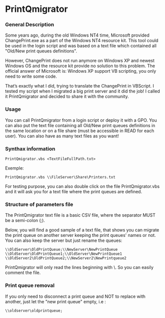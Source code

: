 # PrintQmigrator

### General Description
Some years ago, during the old Windows NT4 time, Microsoft provided ChangePrint.exe as a part of the Windows NT4 resource kit. This tool could be used in the login script and was based on a text file which contained all "Old/New print queues definitions".

However, ChangePrint does not run anymore on Windows XP and newest Windows OS and the resource kit provide no solution to this problem. The official answer of Microsoft is: Windows XP support VB scripting, you only need to write some code.

That’s exactly what I did, trying to translate the ChangePrint in VBScript. I tested my script when I migrated a big print server and it did the job! I called it PrintQmigrator and decided to share it with the community.

### Usage
You can call PrintQmigrator from a login script or deploy it with a GPO. You can also put the text file containing all Old/New print queues definitions in the same location or on a file share (must be accessible in READ for each user). You can also have as many text files as you want!

### Synthax information
```
PrintQmigrator.vbs <TextFileFullPath.txt>
```

Exemple:
```
PrintQmigrator.vbs \\FileServer\Share\Printers.txt
```

For testing purpose, you can also double click on the file PrintQmigrator.vbs and it will ask you for a text file where the print queues are defined.

### Structure of parameters file
The PrintQmigrator text file is a basic CSV file, where the separator MUST be a semi-colon (;).

Below, you will find a good sample of a text file, that shows you can migrate the print queue on another server keeping the print queues' names or not. You can also keep the server but just rename the queues:

```
\\OldServer\OldPrintQueue;\\NewServer\NewPrintQueue
\\OldServer\OldPrintQueue1;\\OldServer\NewPrintQueue1
\\OldServer2\OldPrintQueue2;\\NewServer2\NewPrintqueue2
```

PrintQmigrator will only read the lines beginning with \\. So you can easily comment the file.

### Print queue removal
If you only need to disconnect a print queue and NOT to replace with another, just let the "new print queue" empty, i.e :

```
\\oldserver\oldprintqueue;
```

